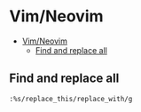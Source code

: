 # Vim/Neovim
<!--ts-->
* [Vim/Neovim](vim.md#vimneovim)
   * [Find and replace all](vim.md#find-and-replace-all)

<!-- Added by: runner, at: Mon Feb 14 07:33:20 UTC 2022 -->

<!--te-->

## Find and replace all
```vim
:%s/replace_this/replace_with/g
```

